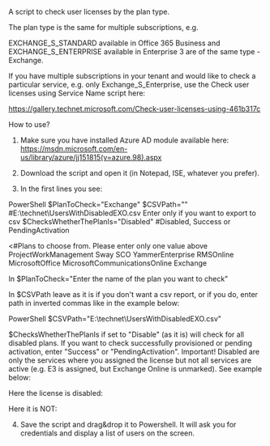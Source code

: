 A script to check user licenses by the plan type.

 

The plan type is the same for multiple subscriptions, e.g.

EXCHANGE_S_STANDARD   available in Office 365 Business and EXCHANGE_S_ENTERPRISE available in Enterprise 3 are of the same type - Exchange.

 

If you have multiple subscriptions in your tenant and would like to check a particular service, e.g. only Exchange_S_Enterprise, use the Check user licenses using Service Name script here:

https://gallery.technet.microsoft.com/Check-user-licenses-using-461b317c

 

How to use?

1. Make sure you have installed Azure AD module available here: https://msdn.microsoft.com/en-us/library/azure/jj151815(v=azure.98).aspx

2. Download the script and open it (in Notepad, ISE, whatever you prefer).

3. In the first lines you see:

 

PowerShell
$PlanToCheck="Exchange" 
$CSVPath=""  #E:\technet\UsersWithDisabledEXO.csv Enter only if you want to export to csv 
$ChecksWhetherThePlanIs="Disabled"  #Disabled, Success or PendingActivation 
 
 
<#Plans to choose from. Please enter only one value above  
ProjectWorkManagement 
Sway 
SCO 
YammerEnterprise 
RMSOnline 
MicrosoftOffice 
MicrosoftCommunicationsOnline 
Exchange 
 
 

In $PlanToCheck="Enter the name of the plan you want to check"

In $CSVPath leave as it is if you don't want a csv report, or if you do, enter path in inverted commas like in the example below:

 

PowerShell
$CSVPath="E:\technet\UsersWithDisabledEXO.csv"
 
 

$ChecksWhetherThePlanIs if set to "Disable" (as it is) will check for all disabled plans. If you want to check successfully provisioned or pending activation, enter "Success" or "PendingActivation". Important!  Disabled are only the services where you assigned the license but not all services are active (e.g. E3 is assigned, but Exchange Online is unmarked). See example below:

 

Here the license is disabled:



 

 

Here it is NOT:



 

 

 

4. Save the script and drag&drop it to Powershell. It will ask you for credentials and display a list of users on the screen.
